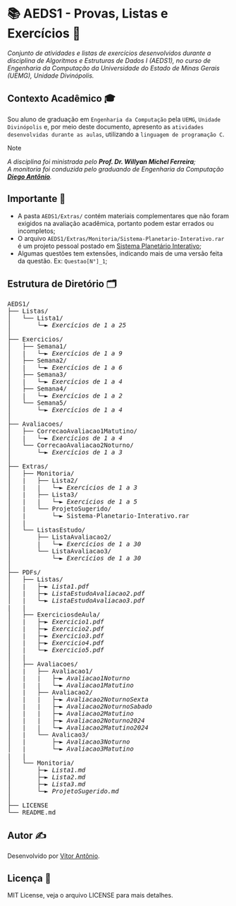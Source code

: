 # 📚 AEDS1 - Provas, Listas e Exercícios 📘
_Conjunto de atividades e listas de exercícios desenvolvidos durante a disciplina de Algoritmos e Estruturas de Dados I (AEDS1), no curso de Engenharia da Computação da Universidade do Estado de Minas Gerais (UEMG), Unidade Divinópolis._

## Contexto Acadêmico 🎓
Sou aluno de graduação em `Engenharia da Computação` pela `UEMG`, `Unidade Divinópolis` e, por meio deste documento, apresento as `atividades desenvolvidas durante as aulas`, utilizando a `linguagem de programação C`.

> [!NOTE]
> _A disciplina foi ministrada pelo **Prof. Dr. Willyan Michel Ferreira**;_<br>
> _A monitoria foi conduzida pelo graduando de Engenharia da Computação **[Diego Antônio](https://github.com/DiegoAntonio-M)**._

## Importante 📌
- A pasta `AEDS1/Extras/` contém materiais complementares que não foram exigidos na avaliação acadêmica, portanto podem estar errados ou incompletos;
- O arquivo `AEDS1/Extras/Monitoria/Sistema-Planetario-Interativo.rar` é um projeto pessoal postado em [Sistema Planetário Interativo](https://github.com/VitorAntonio-GN/Sistema-Planetario-Interativo);
- Algumas questões tem extensões, indicando mais de uma versão feita da questão. Ex: `Questao[N°]_1`;

## Estrutura de Diretório 🗂️
<pre>
AEDS1/
├── Listas/                                                   // -> Listas
│   └── Lista1/                                               // |
│       └─► <i>Exercícios de 1 a 25</i>                              // |
│                
├── Exercicios/                                               // -> Exercícios de aula
│   ├── Semana1/                                              // |
│   |   └─► <i>Exercícios de 1 a 9</i>                               // |
│   ├── Semana2/                                              // |
│   |   └─► <i>Exercícios de 1 a 6</i>                               // |
│   ├── Semana3/                                              // |
│   |   └─► <i>Exercícios de 1 a 4</i>                               // |
│   ├── Semana4/                                              // |
│   |   └─► <i>Exercícios de 1 a 2</i>                               // |
│   └── Semana5/                                              // |
│       └─► <i>Exercícios de 1 a 4</i>                               // |
│
├── Avaliacoes/                                               // -> Correção das avaliações
│   ├── CorrecaoAvaliacao1Matutino/                           // |
│   |   └─► <i>Exercícios de 1 a 4</i>                               // |
│   └── CorrecaoAvaliacao2Noturno/                            // |
│       └─► <i>Exercícios de 1 a 3</i>                               // |
│
├── Extras/
│   ├── Monitoria/                                            // -> Listas da monitoria
│   |   ├── Lista2/                                           // |
│   |   |   └─► <i>Exercícios de 1 a 3</i>                           // |
│   |   ├── Lista3/                                           // |
│   |   |   └─► <i>Exercícios de 1 a 5</i>                           // |
│   |   └── ProjetoSugerido/                                  // |
│   |       └─► Sistema-Planetario-Interativo.rar             // |
│   |
│   └── ListasEstudo/                                         // -> Listas de estudo
│       ├── ListaAvaliacao2/                                  // |
│       |   └─► <i>Exercícios de 1 a 30</i>                          // |
│       └── ListaAvaliacao3/                                  // |
│           └─► <i>Exercícios de 1 a 30</i>                          // |
│
├── PDFs/
│   ├── Listas/                                               // -> PDF das listas
│   |   ├─► <i>Lista1.pdf</i>                                        // |
│   |   ├─► <i>ListaEstudoAvaliacao2.pdf</i>                         // |
│   |   └─► <i>ListaEstudoAvaliacao3.pdf</i>                         // |
|   |
│   ├── ExerciciosdeAula/                                     // -> PDF dos exercícios de aula
│   |   ├─► <i>Exercicio1.pdf</i>                                    // |
│   |   ├─► <i>Exercicio2.pdf</i>                                    // |
│   |   ├─► <i>Exercicio3.pdf</i>                                    // |
│   |   ├─► <i>Exercicio4.pdf</i>                                    // |
│   |   └─► <i>Exercicio5.pdf</i>                                    // |
│   |
│   ├── Avaliacoes/                                           // -> PDF das avaliações
│   |   ├── Avaliacao1/                                       // |
│   |   |   ├─► <i>Avaliacao1Noturno</i>                             // |
│   |   |   └─► <i>Avaliacao1Matutino</i>                            // |
│   |   ├── Avaliacao2/                                       // |
│   |   |   ├─► <i>Avaliacao2NoturnoSexta</i>                        // |
│   |   |   ├─► <i>Avaliacao2NoturnoSabado</i>                       // |
│   |   |   ├─► <i>Avaliacao2Matutino</i>                            // |
│   |   |   ├─► <i>Avaliacao2Noturno2024</i>                         // |
│   |   |   └─► <i>Avaliacao2Matutino2024</i>                        // |
│   |   └── Avalicao3/                                        // |
│   |       ├─► <i>Avaliacao3Noturno</i>                             // |
│   |       └─► <i>Avaliacao3Matutino</i>                            // |
|   |
│   └── Monitoria/                                            // -> PDF da monitoria
│       ├─► <i>Lista1.md</i>                                         // |
│       ├─► <i>Lista2.md</i>                                         // |
│       ├─► <i>Lista3.md</i>                                         // |
│       └─► <i>ProjetoSugerido.md</i>                                // |
│
├── LICENSE                                                   // -> Licença do MIT
└── README.md                                                 // -> Documentação
</pre>

## Autor ✍️
Desenvolvido por [Vítor Antônio](https://github.com/VitorAntonio-GN).

## Licença 📄
MIT License, veja o arquivo LICENSE para mais detalhes.
